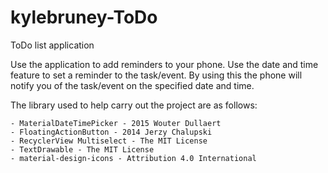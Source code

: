 # kylebruney-ToDo
ToDo list application 

Use the application to add reminders to your phone. Use the date and time feature to set a reminder to the task/event. By using this the phone will notify you of the task/event on the specified date and time.

The library used to help carry out the project are as follows:

    - MaterialDateTimePicker - 2015 Wouter Dullaert
    - FloatingActionButton - 2014 Jerzy Chalupski
    - RecyclerView Multiselect - The MIT License 
    - TextDrawable - The MIT License 
    - material-design-icons - Attribution 4.0 International

